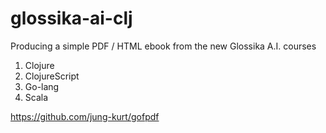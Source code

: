 # glossika-ai-clj


Producing a simple PDF / HTML ebook from the new Glossika A.I. courses

1. Clojure
2. ClojureScript
3. Go-lang
4. Scala

https://github.com/jung-kurt/gofpdf

